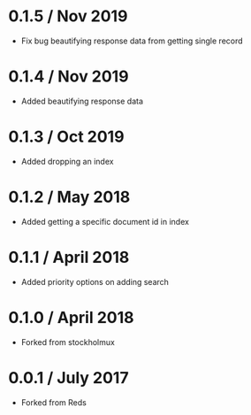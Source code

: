 0.1.5 / Nov 2019
==================
  * Fix bug beautifying response data from getting single record

0.1.4 / Nov 2019
==================
  * Added beautifying response data

0.1.3 / Oct 2019
==================
  * Added dropping an index

0.1.2 / May 2018
==================
  * Added getting a specific document id in index

0.1.1 / April 2018
==================
  * Added priority options on adding search 

0.1.0 / April 2018
==================
  * Forked from stockholmux
  
0.0.1 / July 2017
==================
  * Forked from Reds

